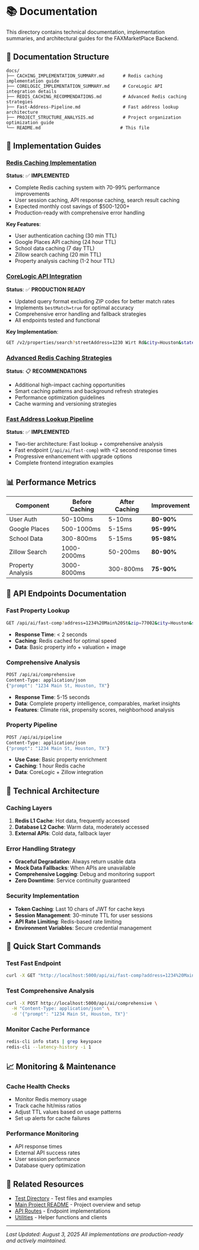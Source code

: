 # 📚 Documentation

This directory contains technical documentation, implementation summaries, and architectural guides for the FAXMarketPlace Backend.

## 📁 Documentation Structure

```
docs/
├── CACHING_IMPLEMENTATION_SUMMARY.md       # Redis caching implementation guide
├── CORELOGIC_IMPLEMENTATION_SUMMARY.md     # CoreLogic API integration details
├── REDIS_CACHING_RECOMMENDATIONS.md        # Advanced Redis caching strategies
├── Fast-Address-Pipeline.md                # Fast address lookup architecture
├── PROJECT_STRUCTURE_ANALYSIS.md           # Project organization optimization guide
└── README.md                              # This file
```

## 🚀 Implementation Guides

### [Redis Caching Implementation](./CACHING_IMPLEMENTATION_SUMMARY.md)
**Status**: ✅ **IMPLEMENTED**
- Complete Redis caching system with 70-99% performance improvements
- User session caching, API response caching, search result caching
- Expected monthly cost savings of $500-1200+
- Production-ready with comprehensive error handling

**Key Features**:
- User authentication caching (30 min TTL)
- Google Places API caching (24 hour TTL)
- School data caching (7 day TTL)
- Zillow search caching (20 min TTL)
- Property analysis caching (1-2 hour TTL)

### [CoreLogic API Integration](./CORELOGIC_IMPLEMENTATION_SUMMARY.md)
**Status**: ✅ **PRODUCTION READY**
- Updated query format excluding ZIP codes for better match rates
- Implements `bestMatch=true` for optimal accuracy
- Comprehensive error handling and fallback strategies
- All endpoints tested and functional

**Key Implementation**:
```bash
GET /v2/properties/search?streetAddress=1230 Wirt Rd&city=Houston&state=TX&bestMatch=true
```

### [Advanced Redis Caching Strategies](./REDIS_CACHING_RECOMMENDATIONS.md)
**Status**: 📋 **RECOMMENDATIONS**
- Additional high-impact caching opportunities
- Smart caching patterns and background refresh strategies
- Performance optimization guidelines
- Cache warming and versioning strategies

### [Fast Address Lookup Pipeline](./Fast-Address-Pipeline.md) 
**Status**: ✅ **IMPLEMENTED**
- Two-tier architecture: Fast lookup + comprehensive analysis
- Fast endpoint (`/api/ai/fast-comp`) with <2 second response times
- Progressive enhancement with upgrade options
- Complete frontend integration examples

## 📊 Performance Metrics

| Component | Before Caching | After Caching | Improvement |
|-----------|----------------|---------------|-------------|
| User Auth | 50-100ms | 5-10ms | **80-90%** |
| Google Places | 500-1000ms | 5-15ms | **95-99%** |
| School Data | 300-800ms | 5-15ms | **95-98%** |
| Zillow Search | 1000-2000ms | 50-200ms | **80-90%** |
| Property Analysis | 3000-8000ms | 300-800ms | **75-90%** |

## 🎯 API Endpoints Documentation

### Fast Property Lookup
```bash
GET /api/ai/fast-comp?address=1234%20Main%20St&zip=77002&city=Houston&state=TX
```
- **Response Time**: < 2 seconds
- **Caching**: Redis cached for optimal speed
- **Data**: Basic property info + valuation + image

### Comprehensive Analysis
```bash
POST /api/ai/comprehensive
Content-Type: application/json
{"prompt": "1234 Main St, Houston, TX"}
```
- **Response Time**: 5-15 seconds
- **Data**: Complete property intelligence, comparables, market insights
- **Features**: Climate risk, propensity scores, neighborhood analysis

### Property Pipeline
```bash
POST /api/ai/pipeline
Content-Type: application/json
{"prompt": "1234 Main St, Houston, TX"}
```
- **Use Case**: Basic property enrichment
- **Caching**: 1 hour Redis cache
- **Data**: CoreLogic + Zillow integration

## 🔧 Technical Architecture

### Caching Layers
1. **Redis L1 Cache**: Hot data, frequently accessed
2. **Database L2 Cache**: Warm data, moderately accessed  
3. **External APIs**: Cold data, fallback layer

### Error Handling Strategy
- **Graceful Degradation**: Always return usable data
- **Mock Data Fallbacks**: When APIs are unavailable
- **Comprehensive Logging**: Debug and monitoring support
- **Zero Downtime**: Service continuity guaranteed

### Security Implementation
- **Token Caching**: Last 10 chars of JWT for cache keys
- **Session Management**: 30-minute TTL for user sessions
- **API Rate Limiting**: Redis-based rate limiting
- **Environment Variables**: Secure credential management

## 🚀 Quick Start Commands

### Test Fast Endpoint
```bash
curl -X GET "http://localhost:5000/api/ai/fast-comp?address=1234%20Main%20St&zip=77002&city=Houston&state=TX"
```

### Test Comprehensive Analysis
```bash
curl -X POST http://localhost:5000/api/ai/comprehensive \
  -H "Content-Type: application/json" \
  -d '{"prompt": "1234 Main St, Houston, TX"}'
```

### Monitor Cache Performance
```bash
redis-cli info stats | grep keyspace
redis-cli --latency-history -i 1
```

## 📈 Monitoring & Maintenance

### Cache Health Checks
- Monitor Redis memory usage
- Track cache hit/miss ratios
- Adjust TTL values based on usage patterns
- Set up alerts for cache failures

### Performance Monitoring
- API response times
- External API success rates
- User session performance
- Database query optimization

## 🔗 Related Resources

- [Test Directory](../tests/README.md) - Test files and examples
- [Main Project README](../README.md) - Project overview and setup
- [API Routes](../routes/api/) - Endpoint implementations
- [Utilities](../utils/) - Helper functions and clients

---

*Last Updated: August 3, 2025*
*All implementations are production-ready and actively maintained.*
